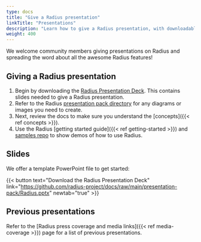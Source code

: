 ```yaml
---
type: docs
title: "Give a Radius presentation"
linkTitle: "Presentations"
description: "Learn how to give a Radius presentation, with downloadable slides and assets"
weight: 400
---
```


We welcome community members giving presentations on Radius and spreading the word about all the awesome Radius features!

## Giving a Radius presentation

1. Begin by downloading the [Radius Presentation Deck]("https://github.com/radius-project/docs/raw/main/presentation-pack/Radius.pptx). This contains slides needed to give a Radius presentation.
1. Refer to the Radius [presentation pack directory](https://github.com/radius-project/docs/tree/main/presentation-pack) for any diagrams or images you need to create.
1. Next, review the docs to make sure you understand the [concepts]({{< ref concepts >}}).
1. Use the Radius [getting started guide]({{< ref getting-started >}}) and [samples repo](https://github.com/radius-project/samples) to show demos of how to use Radius.

## Slides

We offer a template PowerPoint file to get started:

{{< button text="Download the Radius Presentation Deck" link="https://github.com/radius-project/docs/raw/main/presentation-pack/Radius.pptx" newtab="true" >}}

## Previous presentations

Refer to the [Radius press coverage and media links]({{< ref media-coverage >}}) page for a list of previous presentations.